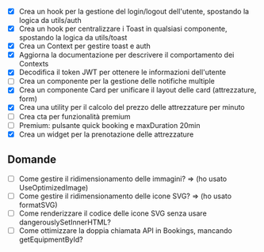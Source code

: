 - [x] Crea un hook per la gestione del login/logout dell'utente, spostando la logica da utils/auth
- [x] Crea un hook per centralizzare i Toast in qualsiasi componente, spostando la logica da utils/toast
- [x] Crea un Context per gestire toast e auth
- [x] Aggiorna la documentazione per descrivere il comportamento dei Contexts
- [x] Decodifica il token JWT per ottenere le informazioni dell'utente
- [ ] Crea un componente per la gestione delle notifiche multiple
- [x] Crea un componente Card per unificare il layout delle card (attrezzature, form)
- [x] Crea una utility per il calcolo del prezzo delle attrezzature per minuto
- [ ] Crea cta per funzionalità premium
- [ ] Premium: pulsante quick booking e maxDuration 20min
- [x] Crea un widget per la prenotazione delle attrezzature

## Domande
- [ ] Come gestire il ridimensionamento delle immagini? => (ho usato UseOptimizedImage)
- [ ] Come gestire il ridimensionamento delle icone SVG? => (ho usato formatSVG)
- [ ] Come renderizzare il codice delle icone SVG senza usare dangerouslySetInnerHTML?
- [ ] Come ottimizzare la doppia chiamata API in Bookings, mancando getEquipmentById?